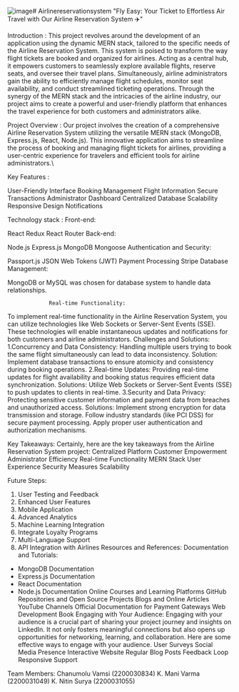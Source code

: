 ![image](https://github.com/usre-nameis-vamsi/Airlinereservationsystem/assets/123736477/04fcc4fa-d011-4616-9a1c-074d49b064d7)# Airlinereservationsystem
"Fly Easy: Your Ticket to Effortless Air Travel with Our Airline Reservation System ✈️"

Introduction :
This project revolves around the development of an application using the dynamic MERN stack, tailored to the specific needs of the Airline Reservation System. This system is poised to transform the way flight tickets are booked and organized for airlines. Acting as a central hub, it empowers customers to seamlessly explore available flights, reserve seats, and oversee their travel plans. Simultaneously, airline administrators gain the ability to efficiently manage flight schedules, monitor seat availability, and conduct streamlined ticketing operations. Through the synergy of the MERN stack and the intricacies of the airline industry, our project aims to create a powerful and user-friendly platform that enhances the travel experience for both customers and administrators alike.

Project Overview :
Our project involves the creation of a comprehensive Airline Reservation System utilizing the versatile MERN stack (MongoDB, Express.js, React, Node.js). This innovative application aims to streamline the process of booking and managing flight tickets for airlines, providing a user-centric experience for travelers and efficient tools for airline administrators.\

Key Features :

User-Friendly Interface
Booking Management
Flight Information
Secure Transactions
Administrator Dashboard
Centralized Database
Scalability
Responsive Design
Notifications

Technology stack :
                       Front-end:
                       
React
Redux
React Router
                      Back-end:
                      
Node.js
Express.js
MongoDB
Mongoose
                Authentication and Security:

Passport.js
JSON Web Tokens (JWT)
Payment Processing
Stripe
                   Database Management:

MongoDB or MySQL was chosen for database system to handle data relationships.

                 Real-time Functionality:

To implement real-time functionality in the Airline Reservation System, you can utilize technologies like Web Sockets or Server-Sent Events (SSE). These technologies will enable instantaneous updates and notifications for both customers and airline administrators.
Challenges and Solutions:
1.Concurrency and Data Consistency:
Handling multiple users trying to book the same flight simultaneously can lead to data inconsistency.
Solution:
Implement database transactions to ensure atomicity and consistency during booking operations.
2.Real-time Updates:
Providing real-time updates for flight availability and booking status requires efficient data synchronization.
Solutions:
Utilize Web Sockets or Server-Sent Events (SSE) to push updates to clients in real-time.
3.Security and Data Privacy:
Protecting sensitive customer information and payment data from breaches and unauthorized access.
Solutions:
Implement strong encryption for data transmission and storage. Follow industry standards (like PCI DSS) for secure payment processing. Apply proper user authentication and authorization mechanisms.

Key Takeaways:
Certainly, here are the key takeaways from the Airline Reservation System project:
Centralized Platform
Customer Empowerment
Administrator Efficiency
Real-time Functionality
MERN Stack
User Experience
Security Measures
Scalability

Future Steps:
1. User Testing and Feedback
2. Enhanced User Features
3. Mobile Application
4. Advanced Analytics
5. Machine Learning Integration
6. Integrate Loyalty Programs
7. Multi-Language Support
8. API Integration with Airlines
Resources and References:
Documentation and Tutorials:
- MongoDB Documentation
- Express.js Documentation
- React Documentation
- Node.js Documentation
Online Courses and Learning Platforms
GitHub Repositories and Open Source Projects
Blogs and Online Articles
YouTube Channels
Official Documentation for Payment Gateways
Web Development Book
Engaging with Your Audience:
Engaging with your audience is a crucial part of sharing your project journey and insights on LinkedIn. It not only fosters meaningful connections but also opens up opportunities for networking, learning, and collaboration. Here are some effective ways to engage with your audience.
User Surveys
Social Media Presence
Interactive Website
Regular Blog Posts
Feedback Loop
Responsive Support


Team Members:
Chanumolu Vamsi (2200030834)
K. Mani Varma (2200031049)
K. Nitin Surya (2200031055)
